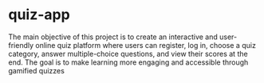 # quiz-app
The main objective of this project is to create an interactive and user-friendly online quiz platform where users can register, log in, choose a quiz category, answer multiple-choice questions, and view their scores at the end. The goal is to make learning more engaging and accessible through gamified quizzes
